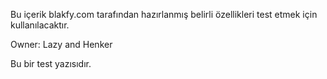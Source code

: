 Bu içerik blakfy.com tarafından hazırlanmış belirli özellikleri test etmek için kullanılacaktır.

Owner:
Lazy and Henker

Bu bir test yazısıdır.
